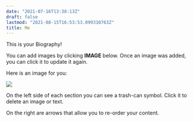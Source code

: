 ```yaml
---
date: "2021-07-16T13:38:13Z"
draft: false
lastmod: "2021-08-15T16:53:53.099310763Z"
title: Me
---
```


This is your Biography!

You can add images by clicking **IMAGE** below.
Once an image was added, you can click it to update it again.

Here is an image for you:<!-- #endsection -->


![](/img/bio/1.jpg)<!-- #static static/img/bio/1.jpg --><!-- #endsection -->

On the left side of each section you can see a trash-can symbol.
Click it to delete an image or text.

On the right are arrows that allow you to re-order your content.<!-- #endsection -->

